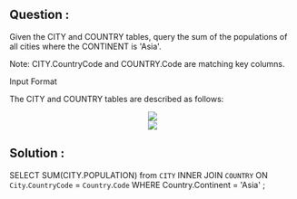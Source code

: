 ## Question :

Given the CITY and COUNTRY tables, query the sum of the populations of all cities where the CONTINENT is 'Asia'.

Note: CITY.CountryCode and COUNTRY.Code are matching key columns.

Input Format

The CITY and COUNTRY tables are described as follows:

<div align="center">
    <img src="https://s3.amazonaws.com/hr-challenge-images/8137/1449729804-f21d187d0f-CITY.jpg">
</div>

<div align="center">
    <img src="https://s3.amazonaws.com/hr-challenge-images/8342/1449769013-e54ce90480-Country.jpg">

</div>

## Solution :

SELECT SUM(CITY.POPULATION) from `CITY` INNER JOIN `COUNTRY` ON `City`.`CountryCode` = `Country`.`Code` WHERE Country.Continent = 'Asia' ;